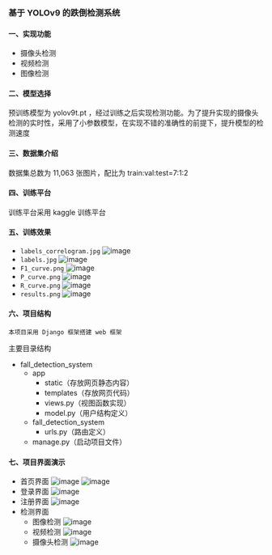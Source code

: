 ### 基于 YOLOv9 的跌倒检测系统
#### 一、实现功能
- 摄像头检测
- 视频检测
- 图像检测
#### 二、模型选择
预训练模型为 yolov9t.pt ，经过训练之后实现检测功能。为了提升实现的摄像头检测的实时性，采用了小参数模型，在实现不错的准确性的前提下，提升模型的检测速度
#### 三、数据集介绍
数据集总数为 11,063 张图片，配比为 train:val:test=7:1:2
#### 四、训练平台
训练平台采用 kaggle 训练平台
#### 五、训练效果
- `labels_correlogram.jpg`
![image](https://github.com/4phy05/graduation_project/blob/master/fall_detection_system/app/static/images/labels_correlogram.jpg "labels_correlogram.jpg")
- `labels.jpg`
![image](https://github.com/4phy05/graduation_project/blob/master/fall_detection_system/app/static/images/labels.jpg "labels.jpg")
- `F1_curve.png`
![image](https://github.com/4phy05/graduation_project/blob/master/fall_detection_system/app/static/images/F1_curve.png "F1_curve.png")
- `P_curve.png`
![image](https://github.com/4phy05/graduation_project/blob/master/fall_detection_system/app/static/images/P_curve.png "P_curve.png")
- `R_curve.png`
![image](https://github.com/4phy05/graduation_project/blob/master/fall_detection_system/app/static/images/R_curve.png "R_curve.png")
- `results.png`
![image](https://github.com/4phy05/graduation_project/blob/master/fall_detection_system/app/static/images/results.png "results.png")
#### 六、项目结构
`本项目采用 Django 框架搭建 web 框架`

主要目录结构
 - fall_detection_system
    - app
        - static（存放网页静态内容）
        - templates（存放网页代码）
        - views.py（视图函数实现）
        - model.py（用户结构定义）
    - fall_detection_system
        - urls.py（路由定义）
    - manage.py（启动项目文件）
#### 七、项目界面演示
- 首页界面
![image](https://github.com/4phy05/graduation_project/blob/master/fall_detection_system/app/static/images/index_1.png "index_1.png")
![image](https://github.com/4phy05/graduation_project/blob/master/fall_detection_system/app/static/images/index_2.png "index_2.png")
- 登录界面
![image](https://github.com/4phy05/graduation_project/blob/master/fall_detection_system/app/static/images/login.png "login.png")
- 注册界面
![image](https://github.com/4phy05/graduation_project/blob/master/fall_detection_system/app/static/images/sign_in.png "sign_in.png")
- 检测界面
    - 图像检测
    ![image](https://github.com/4phy05/graduation_project/blob/master/fall_detection_system/app/static/images/image_detection.png "image_detection.png")
    - 视频检测
    ![image](https://github.com/4phy05/graduation_project/blob/master/fall_detection_system/app/static/images/video_detection.png "video_detection.png")
    - 摄像头检测
    ![image](https://github.com/4phy05/graduation_project/blob/master/fall_detection_system/app/static/images/camera_detection.png "camera_detection.png")